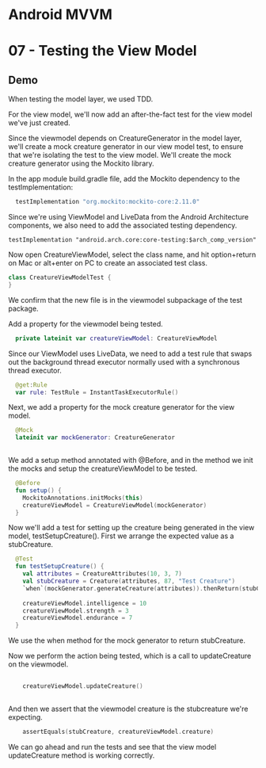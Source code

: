 # Android MVVM
# 07 - Testing the View Model

## Demo

When testing the model layer, we used TDD.

For the view model, we'll now add an after-the-fact test for the view model we've just created.

Since the viewmodel depends on CreatureGenerator in the model layer, we'll create a mock creature generator in our view model test, to ensure that we're isolating the test to the view model. We'll create the mock creature generator using the Mockito library.

In the app module build.gradle file, add the Mockito dependency to the testImplementation:


```gradle
  testImplementation "org.mockito:mockito-core:2.11.0"
```

Since we're using ViewModel and LiveData from the Android Architecture components, we also need to add the associated testing dependency.

```grad
testImplementation "android.arch.core:core-testing:$arch_comp_version"
```

Now open CreatureViewModel, select the class name, and hit option+return on Mac or alt+enter on PC to create an associated test class.

```kotlin
class CreatureViewModelTest {
}
```

We confirm that the new file is in the viewmodel subpackage of the test package.

Add a property for the viewmodel being tested.

```kotlin
  private lateinit var creatureViewModel: CreatureViewModel
```

Since our ViewModel uses LiveData, we need to add a test rule that swaps out the background thread executor normally used with a synchronous thread executor.

```kotlin
  @get:Rule
  var rule: TestRule = InstantTaskExecutorRule()
```

Next, we add a property for the mock creature generator for the view model.

```kotlin
  @Mock
  lateinit var mockGenerator: CreatureGenerator
  
```

We add a setup method annotated with @Before, and in the method we init the mocks and setup the creatureViewModel to be tested.

```kotlin
  @Before
  fun setup() {
    MockitoAnnotations.initMocks(this)
    creatureViewModel = CreatureViewModel(mockGenerator)
  }
```

Now we'll add a test for setting up the creature being generated in the view model, testSetupCreature(). First we arrange the expected value as a stubCreature.

```kotlin
  @Test
  fun testSetupCreature() {
    val attributes = CreatureAttributes(10, 3, 7)
    val stubCreature = Creature(attributes, 87, "Test Creature")
    `when`(mockGenerator.generateCreature(attributes)).thenReturn(stubCreature)
    
    creatureViewModel.intelligence = 10
    creatureViewModel.strength = 3
    creatureViewModel.endurance = 7
  }
```

We use the when method for the mock generator to return stubCreature.

Now we perform the action being tested, which is a call to updateCreature on the viewmodel.

```kotlin
 
    creatureViewModel.updateCreature()
   
```

And then we assert that the viewmodel creature is the stubcreature we're expecting.

```kotlin
    assertEquals(stubCreature, creatureViewModel.creature)
```

We can go ahead and run the tests and see that the view model updateCreature method is working correctly.